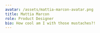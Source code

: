 ```yaml
---
avatar: /assets/mattia-marcon-avatar.png
title: Mattia Marcon
role: Product Designer
bio: How cool am I with those mustaches?!
---
```


